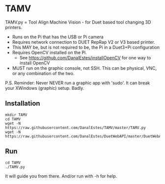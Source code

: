# TAMV
TAMV.py = Tool Align Machine Vision - for Duet based tool changing 3D printers.

* Runs on the Pi that has the USB or Pi camera 
* Requires network connection to DUET RepRap V2 or V3 based printer.
* This MAY be, but is not required to be, the Pi in a Duet3+Pi configuration
* Requires OpenCV installed on the Pi.  
  * See https://github.com/DanalEstes/installOpenCV for one way to install OpenCV
* MUST run on the graphic console, not SSH.  This can be physical, VNC, or any combination of the two.

P.S. Reminder: Never NEVER run a graphic app with 'sudo'.  It can break your XWindows (graphic) setup. Badly. 

## Installation

    mkdir TAMV
    cd TAMV
    wget -N https://raw.githubusercontent.com/DanalEstes/TAMV/master/TAMV.py
    wget -N https://raw.githubusercontent.com/DanalEstes/DuetWebAPI/master/DuetWebAPI.py

## Run

    cd TAMV
    ./TAMV.py

It will guide you from there.   And/or run with -h for help. 
